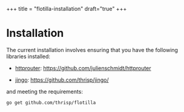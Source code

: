 +++
title = "flotilla-installation"
draft="true"
+++
# Installation

The current installation involves ensuring that you have the following libraries installed:

- [httprouter](https://github.com/julienschmidt/httprouter): https://github.com/julienschmidt/httprouter

- [jingo](https://github.com/thrisp/jingo/): https://github.com/thrisp/jingo/

and meeting the requirements:

`go get github.com/thrisp/flotilla`
